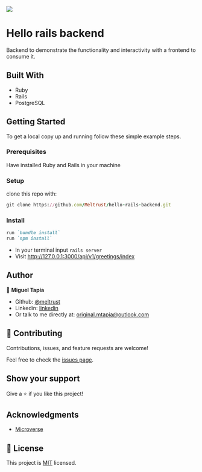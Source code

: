 ![](https://img.shields.io/badge/Microverse-blueviolet)

# Hello rails backend

Backend to demonstrate the functionality and interactivity with a frontend to consume it. 

## Built With

- Ruby
- Rails
- PostgreSQL

## Getting Started

To get a local copy up and running follow these simple example steps.

### Prerequisites

Have installed Ruby and Rails in your machine

### Setup

clone this repo with:

``` ruby
git clone https://github.com/Meltrust/hello-rails-backend.git
```

### Install

``` ruby
run `bundle install`
run `npm install`
```

- In your terminal input `rails server`
- Visit http://127.0.0.1:3000/api/v1/greetings/index

## Author

👤 **Miguel Tapia**

- Github: [@meltrust](https://github.com/meltrust)
- Linkedin: [linkedin](https://www.linkedin.com/in/meltrust/)
- Or talk to me directly at: original.mtapia@outlook.com

## 🤝 Contributing

Contributions, issues, and feature requests are welcome!

Feel free to check the [issues page](https://github.com/eri8-9/hello_rails/issues).

## Show your support

Give a ⭐️ if you like this project!

## Acknowledgments

- [Microverse](https://www.microverse.org/)

## 📝 License

This project is [MIT](./MIT.md) licensed.
